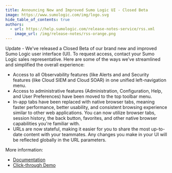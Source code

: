 ```yaml
---
title: Announcing New and Improved Sumo Logic UI - Closed Beta
image: https://www.sumologic.com/img/logo.svg
hide_table_of_contents: true
authors:
  - url: https://help.sumologic.com/release-notes-service/rss.xml
    image_url: /img/release-notes/rss-orange.png
---
```


Update - We've released a Closed Beta of our brand new and improved Sumo Logic user interface (UI). To request access, contact your Sumo Logic sales representative. Here are some of the ways we’ve streamlined and simplified the overall experience:

* Access to all Observability features (like Alerts and and Security features (like Cloud SIEM and Cloud SOAR) in one unified left-navigation menu.
* Access to administrative features (Administration, Configuration, Help, and User Preferences) have been moved to the top toolbar menu.
* In-app tabs have been replaced with native browser tabs, meaning faster performance, better usability, and consistent browsing experience similar to other web applications. You can now utilize browser tabs, session history, the back button, favorites, and other native browser capabilities you're familiar with.
* URLs are now stateful, making it easier for you to share the most up-to-date content with your teammates. Any changes you make in your UI will be reflected globally in the URL parameters.

More information:
* [Documentation](/docs/get-started/sumo-logic-ui-new)
* [Click-through Demo](https://app.storylane.io/share/dbjtjmulqvcb)

<!--We'd love your feedback! Just click the **Feedback** button at the bottom of the left-side nav. You can also reach out to our [Sumo Dojo Slack community](https://sumodojo.slack.com/) #sumo-new-ui channel.-->
